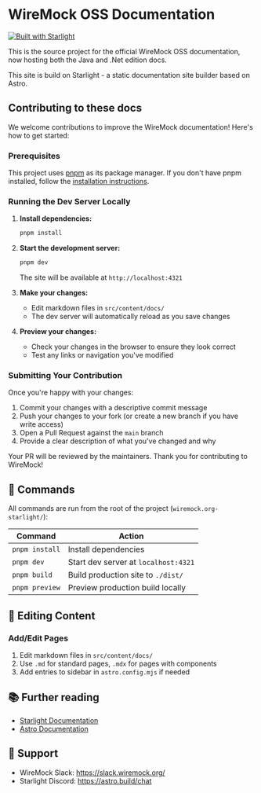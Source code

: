 # WireMock OSS Documentation

[![Built with Starlight](https://astro.badg.es/v2/built-with-starlight/tiny.svg)](https://starlight.astro.build)

This is the source project for the official WireMock OSS documentation, now hosting both the Java and .Net edition docs.

This site is build on Starlight - a static documentation site builder based on Astro.

## Contributing to these docs

We welcome contributions to improve the WireMock documentation! Here's how to get started:

### Prerequisites

This project uses [pnpm](https://pnpm.io/) as its package manager. If you don't have pnpm installed, follow the [installation instructions](https://pnpm.io/installation).

### Running the Dev Server Locally

1. **Install dependencies:**
   ```bash
   pnpm install
   ```

2. **Start the development server:**
   ```bash
   pnpm dev
   ```

   The site will be available at `http://localhost:4321`

3. **Make your changes:**
   - Edit markdown files in `src/content/docs/`
   - The dev server will automatically reload as you save changes

4. **Preview your changes:**
   - Check your changes in the browser to ensure they look correct
   - Test any links or navigation you've modified

### Submitting Your Contribution

Once you're happy with your changes:

1. Commit your changes with a descriptive commit message
2. Push your changes to your fork (or create a new branch if you have write access)
3. Open a Pull Request against the `main` branch
4. Provide a clear description of what you've changed and why

Your PR will be reviewed by the maintainers. Thank you for contributing to WireMock!



## 🧞 Commands

All commands are run from the root of the project (`wiremock.org-starlight/`):

| Command | Action |
|---------|--------|
| `pnpm install` | Install dependencies |
| `pnpm dev` | Start dev server at `localhost:4321` |
| `pnpm build` | Build production site to `./dist/` |
| `pnpm preview` | Preview production build locally |

## 📝 Editing Content

### Add/Edit Pages

1. Edit markdown files in `src/content/docs/`
2. Use `.md` for standard pages, `.mdx` for pages with components
3. Add entries to sidebar in `astro.config.mjs` if needed


## 📚 Further reading

- [Starlight Documentation](https://starlight.astro.build/)
- [Astro Documentation](https://docs.astro.build)

## 🙋 Support

- WireMock Slack: https://slack.wiremock.org/
- Starlight Discord: https://astro.build/chat
